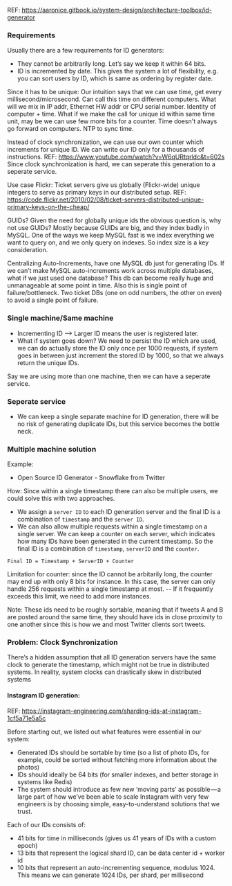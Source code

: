 REF: https://aaronice.gitbook.io/system-design/architecture-toolbox/id-generator

### Requirements
Usually there are a few requirements for ID generators:
* They cannot be arbitrarily long. Let’s say we keep it within 64 bits.
* ID is incremented by date. This gives the system a lot of flexibility, e.g. you can sort users by ID, which is same as ordering by register date.

Since it has to be unique: Our intuition says that we can use time, get every millisecond/microsecond. Can call this time on different computers. What will we mix in IP addr, Ethernet HW addr or CPU serial number. Identity of computer + time. What if we make the call for unique id within same time unit, may be we can use few more bits for a counter. Time doesn't always go forward on computers. NTP to sync time.

Instead of clock synchronization, we can use our own counter which increments for unique ID. We can write our ID only for a thousands of instructions. REF: https://www.youtube.com/watch?v=W6qURtqrldc&t=602s Since clock synchronization is hard, we can seperate this generation to a seperate service.

Use case Flickr: Ticket servers give us globally (Flickr-wide) unique integers to serve as primary keys in our distributed setup. REF: https://code.flickr.net/2010/02/08/ticket-servers-distributed-unique-primary-keys-on-the-cheap/

GUIDs?
Given the need for globally unique ids the obvious question is, why not use GUIDs? Mostly because GUIDs are big, and they index badly in MySQL. One of the ways we keep MySQL fast is we index everything we want to query on, and we only query on indexes. So index size is a key consideration.

Centralizing Auto-Increments, have one MySQL db just for generating IDs.
If we can’t make MySQL auto-increments work across multiple databases, what if we just used one database? This db can become really huge and unmanageable at some point in time. Also this is single point of failure/bottleneck. Two ticket DBs (one on odd numbers, the other on even) to avoid a single point of failure.

### Single machine/Same machine
* Incrementing ID --> Larger ID means the user is registered later.
* What if system goes down? We need to persist the ID which are used, we can do actually store the ID only once per 1000 requests, if system goes in between just increment the stored ID by 1000, so that we always return the unique IDs.

Say we are using more than one machine, then we can have a seperate service.

### Seperate service
* We can keep a single separate machine for ID generation, there will be no risk of generating duplicate IDs, but this service becomes the bottle neck.

### Multiple machine solution

Example:
* Open Source ID Generator - Snowflake from Twitter

How:
Since within a single timestamp there can also be multiple users, we could solve this with two approaches.

* We assign a `server ID` to each ID generation server and the final ID is a combination of `timestamp` and the `server ID`.
* We can also allow multiple requests within a single timestamp on a single server. We can keep a counter on each server, which indicates how many IDs have been generated in the current timestamp. So the final ID is a combination of `timestamp`, `serverID` and the `counter`.

`Final ID = Timestamp + ServerID + Counter`

Limitation for counter: since the ID cannot be arbitarily long, the counter may end up with only 8 bits for instance. In this case, the server can only handle 256 requests within a single timestamp at most. -- If it frequently exceeds this limit, we need to add more instances.

Note:
These ids need to be roughly sortable, meaning that if tweets A and B are posted around the same time, they should have ids in close proximity to one another since this is how we and most Twitter clients sort tweets.

### Problem: Clock Synchronization

There’s a hidden assumption that all ID generation servers have the same clock to generate the timestamp, which might not be true in distributed systems. In reality, system clocks can drastically skew in distributed systems


#### Instagram ID generation:

REF: https://instagram-engineering.com/sharding-ids-at-instagram-1cf5a71e5a5c

Before starting out, we listed out what features were essential in our system:
* Generated IDs should be sortable by time (so a list of photo IDs, for example, could be sorted without fetching more information about the photos)
* IDs should ideally be 64 bits (for smaller indexes, and better storage in systems like Redis)
* The system should introduce as few new ‘moving parts’ as possible — a large part of how we’ve been able to scale Instagram with very few engineers is by choosing simple, easy-to-understand solutions that we trust.

Each of our IDs consists of:
* 41 bits for time in milliseconds (gives us 41 years of IDs with a custom epoch)
* 13 bits that represent the logical shard ID, can be data center id + worker id
* 10 bits that represent an auto-incrementing sequence, modulus 1024. This means we can generate 1024 IDs, per shard, per millisecond
